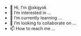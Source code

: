 - 👋 Hi, I’m @xkqyok
- 👀 I’m interested in ...
- 🌱 I’m currently learning ...
- 💞️ I’m looking to collaborate on ...
- 📫 How to reach me ...

<!---
xkqyok/xkqyok is a ✨ special ✨ repository because its `README.md` (this file) appears on your GitHub profile.
You can click the Preview link to take a look at your changes.
--->
